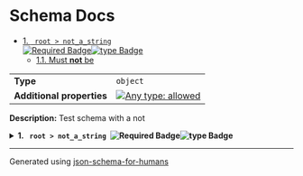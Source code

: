 # Schema Docs

- [1. <code> root > not_a_string </code><img alt="Required Badge" src="https://img.shields.io/badge/Required-blue"><img alt="type Badge" src="https://img.shields.io/badge/type-object-c44e52">](#not_a_string)
  - [1.1. Must **not** be](#autogenerated_heading_2)

|                           |                                                                                                                                   |
| ------------------------- | --------------------------------------------------------------------------------------------------------------------------------- |
| **Type**                  | `object`                                                                                                                          |
| **Additional properties** | [![Any type: allowed](https://img.shields.io/badge/Any%20type-allowed-green)](# "Additional Properties of any type are allowed.") |

**Description:** Test schema with a not

<details>
<summary>
<strong> <a name="not_a_string"></a>1. <code> root > not_a_string </code><img alt="Required Badge" src="https://img.shields.io/badge/Required-blue"><img alt="type Badge" src="https://img.shields.io/badge/type-object-c44e52"></strong>  

</summary>
<blockquote>

|                           |                                                                                                                                   |
| ------------------------- | --------------------------------------------------------------------------------------------------------------------------------- |
| **Type**                  | `combining`                                                                                                                       |
| **Additional properties** | [![Any type: allowed](https://img.shields.io/badge/Any%20type-allowed-green)](# "Additional Properties of any type are allowed.") |

### <a name="autogenerated_heading_2"></a>1.1. Must **not** be

|          |          |
| -------- | -------- |
| **Type** | `string` |

</blockquote>
</details>

----------------------------------------------------------------------------------------------------------------------------
Generated using [json-schema-for-humans](https://github.com/coveooss/json-schema-for-humans)